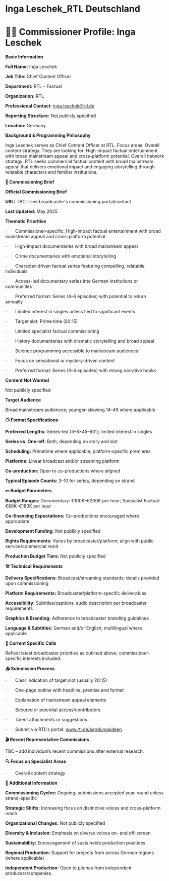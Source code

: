 # Inga Leschek_RTL Deutschland

# 🧑‍💼 Commissioner Profile: Inga Leschek

**Basic Information**

**Full Name:** Inga Leschek

**Job Title:** Chief Content Officer

**Department:** RTL – Factual

**Organization:** RTL

**Professional Contact:** inga.leschek@rtl.de

**Reporting Structure:** Not publicly specified

**Location:** Germany

**Background & Programming Philosophy**

Inga Leschek serves as Chief Content Officer at RTL. Focus areas: Overall content strategy. They are looking for: High-impact factual entertainment with broad mainstream appeal and cross-platform potential. Overall network strategy: RTL seeks commercial factual content with broad mainstream appeal that delivers emotional impact and engaging storytelling through relatable characters and familiar institutions.

**📄 Commissioning Brief**

**Official Commissioning Brief**

**URL:** TBC – see broadcaster's commissioning portal/contact

**Last Updated:** May 2025

**Thematic Priorities**

·       Commissioner-specific: High-impact factual entertainment with broad mainstream appeal and cross-platform potential

·       High-impact documentaries with broad mainstream appeal

·       Crime documentaries with emotional storytelling

·       Character-driven factual series featuring compelling, relatable individuals

·       Access-led documentary series into German institutions or communities

·       Preferred format: Series (4–6 episodes) with potential to return annually

·       Limited interest in singles unless tied to significant events

·       Target slot: Prime time (20:15)

·       Limited specialist factual commissioning

·       History documentaries with dramatic storytelling and broad appeal

·       Science programming accessible to mainstream audiences

·       Focus on sensational or mystery-driven content

·       Preferred format: Series (3–4 episodes) with strong narrative hooks

**Content Not Wanted**

Not publicly specified

**Target Audience**

Broad mainstream audiences; younger-skewing 14–49 where applicable

**📺 Format Specifications**

**Preferred Lengths:** Series-led (3–8×45–60'); limited interest in singles

**Series vs. One-off:** Both, depending on story and slot

**Scheduling:** Primetime where applicable; platform-specific premieres

**Platforms:** Linear broadcast and/or streaming platform

**Co-production:** Open to co-productions where aligned

**Typical Episode Counts:** 3–10 for series, depending on strand

**💷 Budget Parameters**

**Budget Ranges:** Documentary: €100K–€200K per hour; Specialist Factual: €80K–€180K per hour

**Co-financing Expectations:** Co-productions encouraged where appropriate

**Development Funding:** Not publicly specified

**Rights Requirements:** Varies by broadcaster/platform; align with public service/commercial remit

**Production Budget Tiers:** Not publicly specified

**🛠️ Technical Requirements**

**Delivery Specifications:** Broadcast/streaming standards; details provided upon commissioning

**Platform Requirements:** Broadcaster/platform-specific deliverables

**Accessibility:** Subtitles/captions; audio description per broadcaster requirements

**Graphics & Branding:** Adherence to broadcaster branding guidelines

**Language & Subtitles:** German and/or English; multilingual where applicable

**📢 Current Specific Calls**

Reflect latest broadcaster priorities as outlined above; commissioner-specific interests included.

**📤 Submission Process**

·       Clear indication of target slot (usually 20:15)

·       One-page outline with headline, premise and format

·       Explanation of mainstream appeal elements

·       Secured or potential access/contributors

·       Talent attachments or suggestions

·       Submit via RTL's portal: www.rtl.de/sendungsideen

**🎬 Recent Representative Commissions**

TBC – add individual’s recent commissions after external research.

**🔍 Focus on Specialist Areas**

·       Overall content strategy

**📅 Additional Information**

**Commissioning Cycles:** Ongoing; submissions accepted year-round unless strand-specific

**Strategic Shifts:** Increasing focus on distinctive voices and cross-platform reach

**Organizational Changes:** Not publicly specified

**Diversity & Inclusion:** Emphasis on diverse voices on- and off-screen

**Sustainability:** Encouragement of sustainable production practices

**Regional Production:** Support for projects from across German regions (where applicable)

**Independent Production:** Open to pitches from independent producers/companies